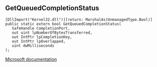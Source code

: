 ## GetQueuedCompletionStatus

```
[DllImport("Kernel32.dll")][return: MarshalAs(UnmanagedType.Bool)]
public static extern bool GetQueuedCompletionStatus(
   SafeHandle CompletionPort,
   out uint lpNumberOfBytesTransferred,
   out IntPtr lpCompletionKey,
   out IntPtr lpOverlapped,
   uint dwMilliseconds
);
```

[Microsoft documentation](https://docs.microsoft.com/en-us/windows/win32/api/ioapiset/nf-ioapiset-getqueuedcompletionstatus)
